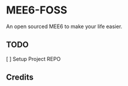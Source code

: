 # MEE6-FOSS
An open sourced MEE6 to make your life easier.

## TODO

[ ] Setup Project REPO

## Credits
